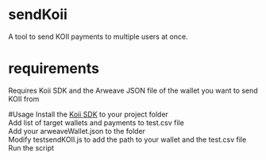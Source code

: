 # sendKoii
A tool to send KOII payments to multiple users at once. <p>
  
  # requirements
  Requires Koii SDK and the Arweave JSON file of the wallet you want to send KOII from <p>
    
  #Usage
    Install the [Koii SDK](https://github.com/koii-network/tools) to your project folder<br>
    Add list of target wallets and payments to test.csv file<br>
    Add your arweaveWallet.json to the folder<br>
    Modify testsendKOII.js to add the path to your wallet and the test.csv file<br>
    Run the script<br>
      
